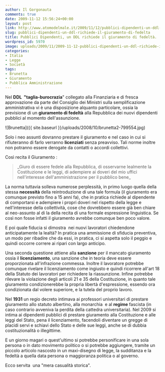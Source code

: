 ```yaml
---
author: Il Gorgonauta
comments: true
date: 2009-11-12 15:56:24+00:00
layout: post
link: http://www.atomodelmale.it/2009/11/12/pubblici-dipendenti-un-ddl-richiede-il-giuramento-di-fedelta/
slug: pubblici-dipendenti-un-ddl-richiede-il-giuramento-di-fedelta
title: Pubblici Dipendenti, un DDL richiede il giuramento di fedeltà.
wordpress_id: 5970
image: uploads/2009/11/2009-11-12-pubblici-dipendenti-un-ddl-richiede-il-giuramento-di-fedelta.jpg
categories:
- Italia
- Legge
- Società
tags:
- Brunetta
- Giuramento
- Pubblica Amministrazione
---
```


Nel **DDL  "taglia-burocrazia**" collegato alla Finanziaria e di fresca approvazione da parte del Consiglio dei Ministri sulla semplificazione amministrativa vi è una disposizione alquanto particolare, ossia la previsione di un **giuramento di fedeltà** alla Repubblica dei nuovi dipendenti pubblici al momento dell'assunzione.

![Brunetta]({{ site.baseurl }}/uploads/2008/10/brunetta2-799554.jpg)

Solo i neo assunti dovranno prestare il giuramento e nel caso in cui si rifiuteranno di farlo verranno **licenziati** senza preavviso. Tali norme inoltre non potranno essere derogate da contatti o accordi collettivi.

Così recita il Giuramento :

<blockquote>_Giuro di essere fedele alla Repubblica, di osservarne lealmente la Costituzione e le leggi, di adempiere ai doveri del mio uffici nell'interesse dell'amministrazione per il pubblico bene_</blockquote>

La norma tuttavia solleva numerose perplessità, in primo luogo quella della stessa **necessità** della reintroduzione di una tale formula (il giuramento era comunque previsto fino a 15 anni fa), che in pratica richiede al dipendente di comportarsi e adempiere i propri doveri nel rispetto della legge e nell'interesse della collettività, cose che dovrebbero essere già ben chiare al neo-assunto al di la della recita di una formale espressione linguistica. Se così non fosse infatti il giuramento avrebbe comunque ben poco valore.

E poi quale fiducia si dimostra  nei nuovi lavoratori chiedendone anticipatamente la lealtà? In pratica una ammissione di sfiducia preventiva, un modo per ribadire che da essi, in pratica, ci si aspetta solo il peggio e quindi occorre correre ai ripari con largo anticipo.

Una seconda questione attiene alla **sanzione** per il mancato giuramento ossia il **licenziamento**, una sanzione che in teoria deve essere proporzionata all'infrazione commessa. Inoltre il lavoratore potrebbe comunque rivelare il licenziamento come ingiusto e quindi ricorrere all'art 18 della Statuto dei lavoratori per richiedere la riassunzione. Infine potrebbe rilevare la violazione degli articoli 21 e 35 della Costituzione, in quanto tale giuramento condizionerebbe la propria libertà d'espressione, essendo ora condizionata dal volere superiore, e la tutela del proprio lavoro.

Nel **1931** un regio decreto intimava ai professori universitari di prestare giuramento allo statuto albertino, alla monarchia  e al **regime** fascista (in caso contrario avveniva la perdita della cattedra universitaria). Nel 2009 si intima ai dipendenti pubblici di prestare giuramento alla Costituzione e alle leggi del Stato, pena il licenziamento, facendoli diventare un gregge di placidi servi e schiavi dello Stato e delle sue leggi, anche se di dubbia costituzionalità o illegittime.

E un giorno magari o quest'ultimo si potrebbe personificare in una sola persona o in dato movimento politico o si potrebbe aggiungere, tramite un piccolo articolo nascosto in un maxi-disegno di legge, la sudditanza e la fedeltà a quella data persona o maggioranza politica o al governo.

Ecco servita  una "mera casualità storica".
